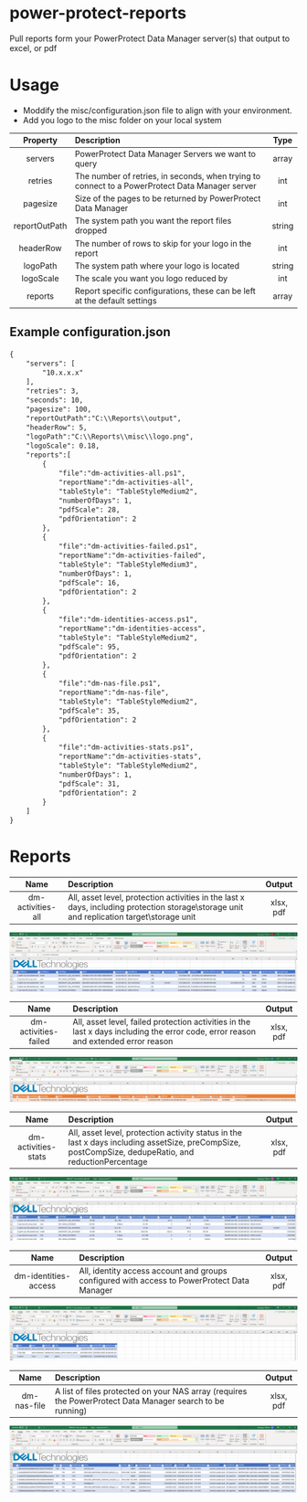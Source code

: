 # power-protect-reports
Pull reports form your PowerProtect Data Manager server(s) that output to excel, or pdf

# Usage
- Moddify the misc/configuration.json file to align with your environment.
- Add you logo to the misc folder on your local system

| Property             | Description                                                                                       | Type   |
|:--------------------:|:--------------------------------------------------------------------------------------------------|:------:|
| servers              | PowerProtect Data Manager Servers we want to query                                                | array  |
| retries              | The number of retries, in seconds, when trying to connect to a PowerProtect Data Manager server   | int    |
| pagesize             | Size of the pages to be returned by PowerProtect Data Manager                                     | int    |
| reportOutPath        | The system path you want the report files dropped                                                 | string |
| headerRow            | The number of rows to skip for your logo in the report                                            | int    |
| logoPath             | The system path where your logo is located                                                        | string |
| logoScale            | The scale you want you logo reduced by                                                            | int    |
| reports              | Report specific configurations, these can be left at the default settings                         | array  |


## Example configuration.json
```
{
    "servers": [
        "10.x.x.x"
    ],
    "retries": 3,
    "seconds": 10,
    "pagesize": 100,
    "reportOutPath":"C:\\Reports\\output",
    "headerRow": 5,
    "logoPath":"C:\\Reports\\misc\\logo.png",
    "logoScale": 0.18,
    "reports":[
        {
            "file":"dm-activities-all.ps1",
            "reportName":"dm-activities-all",
            "tableStyle": "TableStyleMedium2",
            "numberOfDays": 1,
            "pdfScale": 28,
            "pdfOrientation": 2
        },
        {
            "file":"dm-activities-failed.ps1",
            "reportName":"dm-activities-failed",
            "tableStyle": "TableStyleMedium3",
            "numberOfDays": 1,
            "pdfScale": 16,
            "pdfOrientation": 2
        },
        {
            "file":"dm-identities-access.ps1",
            "reportName":"dm-identities-access",
            "tableStyle": "TableStyleMedium2",
            "pdfScale": 95,
            "pdfOrientation": 2
        },
        {
            "file":"dm-nas-file.ps1",
            "reportName":"dm-nas-file",
            "tableStyle": "TableStyleMedium2",
            "pdfScale": 35,
            "pdfOrientation": 2
        },
        {
            "file":"dm-activities-stats.ps1",
            "reportName":"dm-activities-stats",
            "tableStyle": "TableStyleMedium2",
            "numberOfDays": 1,
            "pdfScale": 31,
            "pdfOrientation": 2
        }
    ]
}
```
 
# Reports
| Name                 | Description                                                                                                                                          | Output    |
|:--------------------:|:-----------------------------------------------------------------------------------------------------------------------------------------------------|:---------:|
| dm-activities-all    | All, asset level, protection activities in the last x days, including protection storage\storage unit and replication target\storage unit            | xlsx, pdf |

![dm-activities-all](/Assets/dm-activities-all.png)

| Name                 | Description                                                                                                                                          | Output    |
|:--------------------:|:-----------------------------------------------------------------------------------------------------------------------------------------------------|:---------:|
| dm-activities-failed | All, asset level, failed protection activities in the last x days including the error code, error reason and extended error reason                   | xlsx, pdf |

![dm-activities-failed](/Assets/dm-activities-failed.png)

| Name                 | Description                                                                                                                                          | Output    |
|:--------------------:|:-----------------------------------------------------------------------------------------------------------------------------------------------------|:---------:|
| dm-activities-stats  | All, asset level, protection activity status in the last x days including assetSize, preCompSize, postCompSize, dedupeRatio, and reductionPercentage | xlsx, pdf |

![dm-activities-stats](/Assets/dm-activities-stats.png)

| Name                 | Description                                                                                                                                          | Output    |
|:--------------------:|:-----------------------------------------------------------------------------------------------------------------------------------------------------|:---------:|
| dm-identities-access | All, identity access account and groups configured with access to PowerProtect Data Manager                                                          | xlsx, pdf |

![dm-identities-access](/Assets/dm-identities-access.png)

| Name                 | Description                                                                                                                                          | Output    |
|:--------------------:|:-----------------------------------------------------------------------------------------------------------------------------------------------------|:---------:|
| dm-nas-file          | A list of files protected on your NAS array (requires the PowerProtect Data Manager search to be running)                                            | xlsx, pdf |

![dm-nas-file](/Assets/dm-nas-file.png)